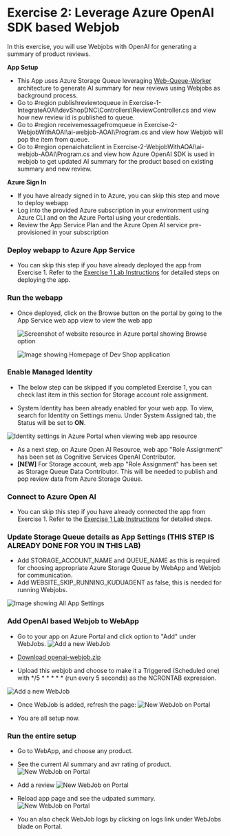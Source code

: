 # Exercise 2: Leverage Azure OpenAI SDK based Webjob
In this exercise, you will use Webjobs with OpenAI for generating a summary of product reviews.

**App Setup**
- This App uses Azure Storage Queue leveraging [Web-Queue-Worker](https://learn.microsoft.com/en-us/azure/architecture/guide/architecture-styles/web-queue-worker) architecture to generate AI summary for new reviews using Webjobs as background process.
- Go to #region publishreviewtoqueue in Exercise-1-IntegrateAOAI\devShopDNC\Controllers\ReviewController.cs and view how new review id is published to queue.
- Go to #region receivemessagefromqueue in Exercise-2-WebjobWithAOAI\ai-webjob-AOAI\Program.cs and view how Webjob will pop the item from queue.
- Go to #region openaichatclient in Exercise-2-WebjobWithAOAI\ai-webjob-AOAI\Program.cs and view how Azure OpenAI SDK is used in webjob to get updated AI summary for the product based on existing summary and new review.

**Azure Sign In**
- If you have already signed in to Azure, you can skip this step and move to deploy webapp
- Log into the provided Azure subscription in your environment using Azure CLI and on the Azure Portal using your credentials.
- Review the App Service Plan and the Azure Open AI service pre-provisioned in your subscription

### Deploy webapp to Azure App Service
- You can skip this step if you have already deployed the app from Exercise 1. Refer to the [Exercise 1 Lab Instructions](../Exercise-1.md#deploy-webapp-to-azure-app-service) for detailed steps on deploying the app.
  
### Run the webapp
- Once deployed, click on the Browse button on the portal by going to the App Service web app view to view the web app

  ![Screenshot of website resource in Azure portal showing Browse option](./images/LAB347-ex1-browse-web.png)

  ![Image showing Homepage of Dev Shop application](./images/LAB347-ex1-webui.png)

### Enable Managed Identity

- The below step can be skipped if you completed Exercise 1, you can check last item in this section for Storage account role assignment.

- System Identity has been already enabled for your web app. To view, search for Identity on Settings menu. Under System Assigned tab, the Status will be set to **ON**. 

 ![Identity settings in Azure Portal when viewing web app resource](./images/Exercise-1-SMI.png)

- As a next step, on Azure Open AI Resource, web app "Role Assignment" has been set as Cognitive Services OpenAI Contributor.
- **[NEW]** For Storage account, web app "Role Assignment" has been set as Storage Queue Data Contributor. This will be needed to publish and pop review data from Azure Storage Queue.

### Connect to Azure Open AI
- You can skip this step if you have already connected the app from Exercise 1. Refer to the [Exercise 1 Lab Instructions](../Exercise-1.md#connect-to-azure-open-ai) for detailed steps.

### Update Storage Queue details as App Settings (THIS STEP IS ALREADY DONE FOR YOU IN THIS LAB)
- Add STORAGE_ACCOUNT_NAME and QUEUE_NAME as this is required for choosing appropriate Azure Storage Queue by WebApp and Webjob for communication.
- Add WEBSITE_SKIP_RUNNING_KUDUAGENT as false, this is needed for running Webjobs.

 ![Image showing All App Settings](./images/LAB347-ex2-appsettings.png)

### Add OpenAI based Webjob to WebApp 
- Go to your app on Azure Portal and click option to "Add" under WebJobs.
 ![Add a new WebJob](./images/LAB347-ex2-webjob.png)

- [Download openai-webjob.zip](../Exercise-2-WebjobWithAOAI/ai-webjob-AOAI/openai-webjob.zip)

- Upload this webjob and choose to make it a Triggered (Scheduled one) with */5 * * * * * (run every 5 seconds) as the NCRONTAB expression.

 ![Add a new WebJob](./images/LAB347-ex2-webjobopenai.png)

 - Once WebJob is added, refresh the page:
 ![New WebJob on Portal](./images/LAB347-ex2-webjobopenaiadded.png)

 - You are all setup now.

### Run the entire setup

- Go to WebApp, and choose any product.
- See the current AI summary and avr rating of product.
  ![New WebJob on Portal](./images/LAB347-ex2-currentaisummary.png)

 - Add a review
  ![New WebJob on Portal](./images/LAB347-ex2-addnegativereview.png)

- Reload app page and see the udpated summary.
 ![New WebJob on Portal](./images/LAB347-ex2-updatedreview.png)

 - You an also check WebJob logs by clicking on logs link under WebJobs blade on Portal.